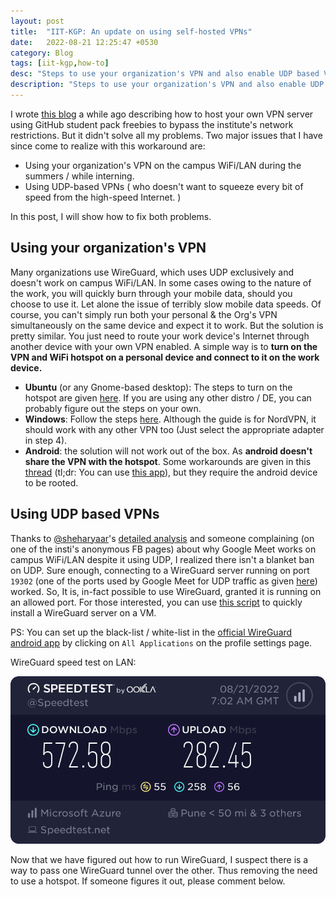 ```yaml
---
layout: post
title:  "IIT-KGP: An update on using self-hosted VPNs"
date:   2022-08-21 12:25:47 +0530
category: Blog
tags: [iit-kgp,how-to]
desc: "Steps to use your organization's VPN and also enable UDP based VPNs on the campus network."
description: "Steps to use your organization's VPN and also enable UDP based VPNs on the campus network."
---
```

<!--end_excerpt-->

I wrote [this blog](https://anjaygoel.github.io/posts/IIT-KGP-Bypass-Internet-Restrictions/) a while ago describing how to host your own VPN server using GitHub student pack freebies to bypass the institute's network restrictions. But it didn't solve all my problems. Two major issues that I have since come to realize with this workaround are:

* Using your organization's VPN on the campus WiFi/LAN during the summers / while interning.
* Using UDP-based VPNs ( who doesn't want to squeeze every bit of speed from the high-speed Internet. )

In this post, I will show how to fix both problems.

## Using your organization's VPN

Many organizations use WireGuard, which uses UDP exclusively and doesn't work on campus WiFi/LAN. In some cases owing to the nature of the work, you will quickly burn through your mobile data, should you choose to use it. Let alone the issue of terribly slow mobile data speeds. Of course, you can't simply run both your personal & the Org's VPN simultaneously on the same device and expect it to work. But the solution is pretty similar. You just need to route your work device's Internet through another device with your own VPN enabled. A simple way is to **turn on the VPN and WiFi hotspot on a personal device and connect to it on the work device.** 

* **Ubuntu** (or any Gnome-based desktop): The steps to turn on the hotspot are given [here](https://help.ubuntu.com/stable/ubuntu-help/net-wireless-adhoc.html.en). If you are using any other distro / DE, you can probably figure out the steps on your own.
* **Windows**: Follow the steps [here](https://support.nordvpn.com/Connectivity/Windows/1441319672/Share-VPN-via-a-mobile-hotspot-on-Windows-10.htm). Although the guide is for NordVPN, it should work with any other VPN too (Just select the appropriate adapter in step 4).
* **Android**: the solution will not work out of the box. As **android doesn't share the VPN with the hotspot**. Some workarounds are given in this [thread](https://android.stackexchange.com/questions/194255/is-it-possible-to-share-a-vpn-connection-over-wifi-hotspot) (tl;dr: You can use [this app](https://github.com/Mygod/VPNHotspot)), but they require the android device to be rooted.

## Using UDP based VPNs

Thanks to [@sheharyaar](https://github.com/sheharyaar/)'s [detailed analysis](https://github.com/sheharyaar/iit-kgp-network) and someone complaining (on one of the insti's anonymous FB pages) about why Google Meet works on campus WiFi/LAN despite it using UDP, I realized there isn't a blanket ban on UDP. Sure enough, connecting to a WireGuard server running on port `19302` (one of the ports used by Google Meet for UDP traffic as given [here](https://services.google.com/fh/files/blogs/enabling_remote_working_with_hangouts_meet_quick_deployment_guide.pdf)) worked. So, It is, in-fact possible to use WireGuard, granted it is running on an allowed port. For those interested, you can use [this script](https://github.com/angristan/wireguard-install) to quickly install a WireGuard server on a VM. 

PS: You can set up the black-list / white-list in the [official WireGuard android app](https://play.google.com/store/apps/details?id=com.wireguard.android&hl=en_IN&gl=US) by clicking on `All Applications` on the profile settings page.

WireGuard speed test on LAN:

![Speed Test](/assets/images/iit_kgp_vpn_update/speed_test.png)

Now that we have figured out how to run WireGuard, I suspect there is a way to pass one WireGuard tunnel over the other. Thus removing the need to use a hotspot. If someone figures it out, please comment below.
